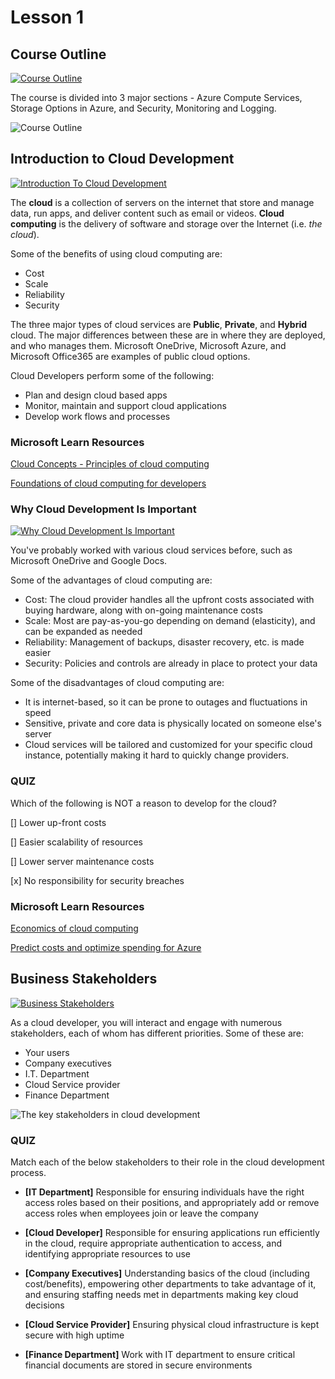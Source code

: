 # Lesson 1

## Course Outline

[![Course Outline](https://img.youtube.com/vi/Gg4F6wraBEY/0.jpg)](https://www.youtube.com/watch?v=Gg4F6wraBEY)

The course is divided into 3 major sections - Azure Compute Services, Storage Options in Azure, and Security, Monitoring and Logging.

![Course Outline](https://video.udacity-data.com/topher/2020/July/5f04bb0d_azure-dev-c1-course-outline/azure-dev-c1-course-outline.png)

## Introduction to Cloud Development

[![Introduction To Cloud Development](https://img.youtube.com/vi/MDR-azB162Y/0.jpg)](https://www.youtube.com/watch?v=MDR-azB162Y)

The **cloud** is a collection of servers on the internet that store and manage data, run apps, and deliver content such as email or videos. **Cloud computing** is the delivery of software and storage over the Internet (i.e. *the cloud*).

Some of the benefits of using cloud computing are:

* Cost
* Scale
* Reliability
* Security

The three major types of cloud services are **Public**, **Private**, and **Hybrid** cloud. The major differences between these are in where they are deployed, and who manages them. Microsoft OneDrive, Microsoft Azure, and Microsoft Office365 are examples of public cloud options.

Cloud Developers perform some of the following:

* Plan and design cloud based apps
* Monitor, maintain and support cloud applications
* Develop work flows and processes

### Microsoft Learn Resources

[Cloud Concepts - Principles of cloud computing](https://docs.microsoft.com/learn/modules/principles-cloud-computing/?WT.mc_id=udacity_learn-wwl)

[Foundations of cloud computing for developers](https://docs.microsoft.com/en-us/learn/modules/cmu-cloud-computing-overview/?WT.mc_id=udacity_learn-wwl)

### Why Cloud Development Is Important

[![Why Cloud Development Is Important](https://img.youtube.com/vi/6Xj7ZVtr9H8/0.jpg)](https://www.youtube.com/watch?v=6Xj7ZVtr9H8)

You've probably worked with various cloud services before, such as Microsoft OneDrive and Google Docs.

Some of the advantages of cloud computing are:

* Cost: The cloud provider handles all the upfront costs associated with buying hardware, along with on-going maintenance costs
* Scale: Most are pay-as-you-go depending on demand (elasticity), and can be expanded as needed
* Reliability: Management of backups, disaster recovery, etc. is made easier
* Security: Policies and controls are already in place to protect your data

Some of the disadvantages of cloud computing are:

* It is internet-based, so it can be prone to outages and fluctuations in speed
* Sensitive, private and core data is physically located on someone else's server
* Cloud services will be tailored and customized for your specific cloud instance, potentially making it hard to quickly change providers.

### QUIZ 

Which of the following is NOT a reason to develop for the cloud?

[] Lower up-front costs

[] Easier scalability of resources

[] Lower server maintenance costs

[x] No responsibility for security breaches

### Microsoft Learn Resources

[Economics of cloud computing](https://docs.microsoft.com/learn/cmu-cloud-computing/cmu-cloud-economics/?WT.mc_id=udacity_learn-wwl)

[Predict costs and optimize spending for Azure](https://docs.microsoft.com/learn/modules/predict-costs-and-optimize-spending/?WT.mc_id=udacity_learn-wwl)

## Business Stakeholders

[![Business Stakeholders](https://img.youtube.com/vi/uyHY8ECPx2Y/0.jpg)](https://www.youtube.com/watch?v=uyHY8ECPx2Y)

As a cloud developer, you will interact and engage with numerous stakeholders, each of whom has different priorities. Some of these are:

* Your users
* Company executives
* I.T. Department
* Cloud Service provider
* Finance Department

![The key stakeholders in cloud development](https://video.udacity-data.com/topher/2020/July/5f04bb8f_azure-dev-c1-stakeholders/azure-dev-c1-stakeholders.png)

### QUIZ

Match each of the below stakeholders to their role in the cloud development process.

* **[IT Department]** Responsible for ensuring individuals have the right access roles based on their positions, and appropriately add or remove access roles when employees join or leave the company

* **[Cloud Developer]** Responsible for ensuring applications run efficiently in the cloud, require appropriate authentication to access, and identifying appropriate resources to use

* **[Company Executives]** Understanding basics of the cloud (including cost/benefits), empowering other departments to take advantage of it, and ensuring staffing needs met in departments making key cloud decisions

* **[Cloud Service Provider]** Ensuring physical cloud infrastructure is kept secure with high uptime

* **[Finance Department]** Work with IT department to ensure critical financial documents are stored in secure environments

